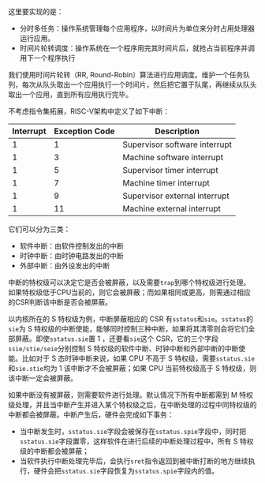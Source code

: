 这里要实现的是：
- 分时多任务：操作系统管理每个应用程序，以时间片为单位来分时占用处理器运行应用。
- 时间片轮转调度：操作系统在一个程序用完其时间片后，就抢占当前程序并调用下一个程序执行

我们使用时间片轮转（RR, Round-Robin）算法进行应用调度。维护一个任务队列，每次从队头取出一个应用执行一个时间片，然后把它置于队尾，再继续从队头取出一个应用，直到所有应用执行完毕。

不考虑指令集拓展，RISC-V架构中定义了如下中断：

| Interrupt | Exception Code | Description                  |
|-----------|----------------|------------------------------|
| 1         | 1              | Supervisor software interrupt |
| 1         | 3              | Machine software interrupt    |
| 1         | 5              | Supervisor timer interrupt    |
| 1         | 7              | Machine timer interrupt       |
| 1         | 9              | Supervisor external interrupt |
| 1         | 11             | Machine external interrupt    |

它们可以分为三类：
- 软件中断：由软件控制发出的中断
- 时钟中断：由时钟电路发出的中断
- 外部中断：由外设发出的中断

中断的特权级可以决定它是否会被屏蔽，以及需要`trap`到哪个特权级进行处理。如果特权级低于CPU当前的，则它会被屏蔽；而如果相同或更高，则需通过相应的CSR判断该中断是否会被屏蔽。

以内核所在的 S 特权级为例，中断屏蔽相应的 CSR 有`sstatus`和`sie`。`sstatus`的`sie`为 S 特权级的中断使能，能够同时控制三种中断，如果将其清零则会将它们全部屏蔽。即使`sstatus.sie`置 1 ，还要看`sie`这个 CSR，它的三个字段`ssie/stie/seie`分别控制 S 特权级的软件中断、时钟中断和外部中断的中断使能。比如对于 S 态时钟中断来说，如果 CPU 不高于 S 特权级，需要`sstatus.sie`和`sie.stie`均为 1 该中断才不会被屏蔽；如果 CPU 当前特权级高于 S 特权级，则该中断一定会被屏蔽。

如果中断没有被屏蔽，则需要软件进行处理。默认情况下所有中断都需到 M 特权级处理，并且当中断产生并进入某个特权级之后，在中断处理的过程中同特权级的中断都会被屏蔽。中断产生后，硬件会完成如下事务：
- 当中断发生时，`sstatus.sie`字段会被保存在`sstatus.spie`字段中，同时把`sstatus.sie`字段置零，这样软件在进行后续的中断处理过程中，所有 S 特权级的中断都会被屏蔽；
- 当软件执行中断处理完毕后，会执行`sret`指令返回到被中断打断的地方继续执行，硬件会把`sstatus.sie`字段恢复为`sstatus.spie`字段内的值。

